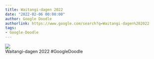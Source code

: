 ```yaml
---
title: Waitangi-dagen 2022
date: "2022-02-06 00:00:00"
author: Google Doodle
authorlink: https://www.google.com/search?q=Waitangi-dagen%202022
tags:
- Google-Doodle
---
```

<img src="https://www.google.com/logos/doodles/2022/waitangi-day-2022-6753651837109355-l.png" referrerpolicy="no-referrer"><br>Waitangi-dagen 2022 #GoogleDoodle
